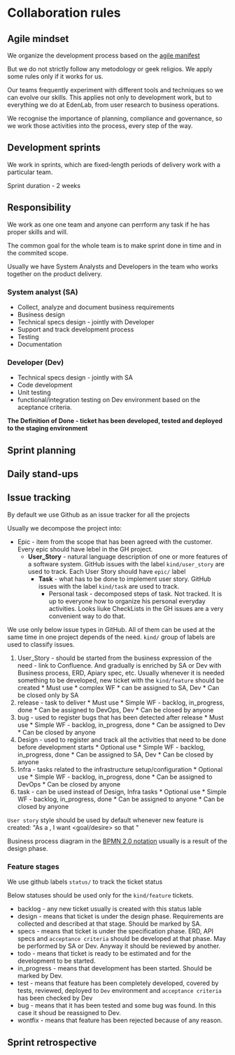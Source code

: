 # Collaboration rules

## Agile mindset

We organize the development process based on the [agile manifest](http://agilemanifesto.org/principles.html)

But we do not strictly follow any metodology or geek religios. We apply some rules only if it works for us.

Our teams frequently experiment with different tools and techniques so we can evolve our skills. This applies not only to development work, but to everything we do at EdenLab, from user research to business operations.

We recognise the importance of planning, compliance and governance, so we work those activities into the process, every step of the way.

## Development sprints
We work in sprints, which are fixed-length periods of delivery work with a particular team.

Sprint duration - 2 weeks

## Responsibility
We work as one one team and anyone can perrform any task if he has proper skills and will.

The common goal for the whole team is to make sprint done in time and in the commited scope.

Usually we have System Analysts and Developers in the team who works together on the product delivery.

### System analyst (SA)
* Collect, analyze and document business requirements
* Business design
* Technical specs design - jointly with Developer
* Support and track development process
* Testing
* Documentation

### Developer (Dev)
* Technical specs design - jointly with SA
* Code development
* Unit testing
* functional/integration testing on Dev environment based on the aceptance criteria.

**The Definition of Done - ticket has been developed, tested and deployed to the staging environment**

## Sprint planning

## Daily stand-ups

## Issue tracking


By default we use Github as an issue tracker for all the projects

Usually we decompose the project into:
* Epic - item from the scope that has been agreed with the customer. Every epic should have lebel in the GH project. 
  * **User_Story** - natural language description of one or more features of a software system. GitHub issues with the label `kind/user_story` are used to track. Each User Story should have `epic/` label
    * **Task** - what has to be done to implement user story. GitHub issues with the label `kind/task` are used to track.
      * Personal task - decomposed steps of task. Not tracked. It is up to everyone how to organize his personal everyday activities. Looks liuke CheckLists in the GH issues are a very convenient way to do that.
       
We use only below issue types in GitHub. All of them can be used at the same time in one project depends of the need. `kind/` group of labels are used to classify issues.
   1. User_Story - should be started from the business expression of the need - link to Confluence. And gradually is enriched by SA or Dev with Business process, ERD, Apiary spec, etc. Usually whenever it is needed something to be developed, new ticket with the `kind/feature` should be created
     * Must use
     * complex WF
     * can be assigned to SA, Dev 
     * Can be closed only by SA
   2. release - task to deliver 
     * Must use
     * Simple WF - backlog, in_progress, done
     * Can be assigned to DevOps, Dev
     * Can be closed by anyone
   3. bug - used to register bugs that has been detected after release
     * Must use
     * Simple WF - backlog, in_progress, done
     * Can be assigned to Dev
     * Can be closed by anyone
   4. Design - used to register and track all the activities that need to be done before development starts
     * Optional use
     * Simple WF - backlog, in_progress, done
     * Can be assigned to SA, Dev
     * Can be closed by anyone
   5. Infra - tasks related to the infrastructure setup/configuration
     * Optional use
     * Simple WF - backlog, in_progress, done
     * Can be assigned to DevOps
     * Can be closed by anyone
   6. task - can be used instead of Design, Infra tasks
     * Optional use
     * Simple WF - backlog, in_progress, done
     * Can be assigned to anyone
     * Can be closed by anyone

`User story` style should be used by default whenever new feature is created: "As a <role>, I want <goal/desire> so that <benefit>"

Business process diagram in the [BPMN 2.0 notation](https://en.wikipedia.org/wiki/Business_Process_Model_and_Notation) usually is a result of the design phase.


### Feature stages
We use github labels `status/` to track the ticket status

Below statuses should be used only for the `kind/feature` tickets. 
* backlog - any new ticket usually is created with this status lable
* design - means that ticket is under the design phase. Requirements are collected and described at that stage. Should be marked by SA.
* specs - means that ticket is under the specification phase. ERD, API specs and `acceptance criteria` should be developed at that phase. May be performed by SA or Dev. Anyway it should be reviewed by another. 
* todo - means that ticket is ready to be estimated and for the development to be started.
* in_progress - means that development has been started. Should be marked by Dev.
* test - means that feature has been completely developed, covered by tests, reviewed, deployed to `Dev` environment and `acceptance criteria` has been checked by Dev
* bug - means that it has been tested and some bug was found. In this case it shoud be reassigned to Dev. 
* wontfix - means that feature has been rejected because of any reason.



## Sprint retrospective

